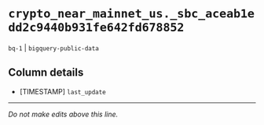 # `crypto_near_mainnet_us._sbc_aceab1edd2c9440b931fe642fd678852`
`bq-1` | `bigquery-public-data`

## Column details
* [TIMESTAMP] `last_update`

-------------------------------------------------------------------------------
*Do not make edits above this line.*
